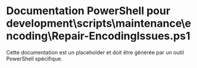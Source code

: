 # Documentation PowerShell pour development\scripts\maintenance\encoding\Repair-EncodingIssues.ps1

Cette documentation est un placeholder et doit être générée par un outil PowerShell spécifique.
